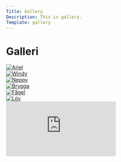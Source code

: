 ```yaml
---
Title: Gallery
Description: This is gallery.
Template: gallery
---
```


Galleri
==========================

<div class="gallery">
<div class="images">
<a href="%base_url%/image/gallery/ariel.jpg" target="_blank">
    <picture>
        <source media="(min-width: 101px)" srcset="%base_url%/image/gallery/ariel.jpg">
        <img src="%base_url%/image/gallery/ariel.jpg&w=100" alt="Ariel">
    </picture>
</a>
</div>
<div class="images">
<a href="%base_url%/image/gallery/windy.jpg" target="_blank">
    <picture>
        <source media="(min-width: 101px)" srcset="%base_url%/image/gallery/windy.jpg">
        <img src="%base_url%/image/gallery/windy.jpg&w=100" alt="Windy">
    </picture>
</a>
</div>
<div class="images">
<a href="%base_url%/image/gallery/neppy.jpg" target="_blank">
    <picture>
        <source media="(min-width: 101px)" srcset="%base_url%/image/gallery/neppy.jpg">
        <img src="%base_url%/image/gallery/neppy.jpg&w=100" alt="Neppy">
    </picture>
</a>
</div>
</div>
<div class="gallery2">
<div class="images">
<a href="%base_url%/image/gallery/brygga.jpg" target="_blank">
    <picture>
        <source media="(min-width: 101px)" srcset="%base_url%/image/gallery/brygga.jpg">
        <img src="%base_url%/image/gallery/brygga.jpg&w=100" alt="Brygga">
    </picture>
</a>
</div><div class="images">
<a href="%base_url%/image/gallery/fagel.jpg" target="_blank">
    <picture>
        <source media="(min-width: 101px)" srcset="%base_url%/image/gallery/fagel.jpg">
        <img src="%base_url%/image/gallery/fagel.jpg&w=100" alt="Fågel">
    </picture>
</a>
</div><div class="images">
<a href="%base_url%/image/gallery/leaf.jpg" target="_blank">
    <picture>
        <source media="(min-width: 101px)" srcset="%base_url%/image/gallery/leaf.jpg">
        <img src="%base_url%/image/gallery/leaf.jpg&w=100" alt="Löv">
    </picture>
</a>
</div>
</div>

<div class="ytube">
    <iframe src="https://www.youtube.com/embed/EO9pBUu7N7g?si=Q5jmyBAoCRkpoAda" frameborder="0" allowfullscreen title="youtube"></iframe>
</div>